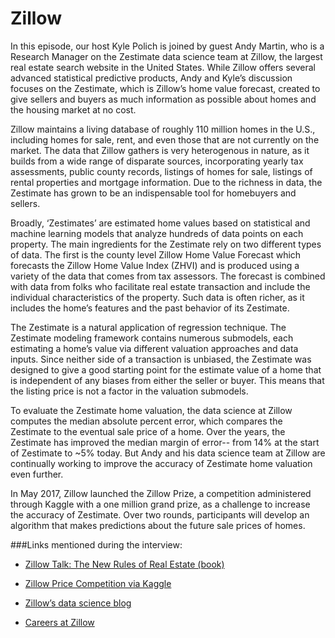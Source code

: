 # Zillow

In this episode, our host Kyle Polich is joined by guest Andy Martin, who is a Research Manager  on the Zestimate data science team at Zillow, the largest real estate search website in the United States. While Zillow offers several advanced statistical predictive products, Andy and Kyle’s discussion focuses on the Zestimate, which is Zillow’s home value forecast, created to give sellers and buyers as much information as possible about homes and the housing market at no cost. 

Zillow maintains a living database of roughly 110 million homes in the U.S., including homes for sale, rent, and even those that are not currently on the market. The data that Zillow gathers is very heterogenous in nature, as it builds from a wide range of disparate sources, incorporating yearly tax assessments, public county records, listings of homes for sale, listings of rental properties and mortgage information. Due to the richness in data, the Zestimate has grown to be an indispensable tool for homebuyers and sellers. 

Broadly, ‘Zestimates’ are estimated home values based on statistical and machine learning models that analyze hundreds of data points on each property. The main ingredients for the Zestimate rely on two different types of data. The first is the county level Zillow Home Value Forecast which forecasts the Zillow Home Value Index (ZHVI) and is produced using a variety of the data that comes from tax assessors. The forecast is combined with data from folks who facilitate real estate transaction and include the individual characteristics of the property. Such data is often richer, as it includes the home’s features and the past behavior of its Zestimate. 

The Zestimate is a natural application of regression technique. The Zestimate modeling framework contains numerous submodels, each estimating a home’s value via different valuation approaches and data inputs. Since neither side of a transaction is unbiased, the Zestimate was designed to give a good starting point for the estimate value of a home that is independent of any biases from either the seller or buyer. This means that the listing price is not a factor in the valuation submodels. 

To evaluate the Zestimate home valuation, the data science at Zillow computes the median absolute percent error, which compares the Zestimate to the eventual sale price of a home. Over the years, the Zestimate has improved the median margin of error-- from 14% at the start of Zestimate to ~5% today. But Andy and his data science team at Zillow are continually working to improve the accuracy of Zestimate home valuation even further. 

In May 2017, Zillow launched the Zillow Prize, a competition administered through Kaggle with a one million grand prize, as a challenge to increase the accuracy of Zestimate. Over two rounds, participants will develop an algorithm that makes predictions about the future sale prices of homes.


###Links mentioned during the interview:

* [Zillow Talk: The New Rules of Real Estate (book)](https://www.amazon.com/Zillow-Talk-Rules-Real-Estate/dp/1455574740)

* [Zillow Price Competition via Kaggle](https://www.kaggle.com/c/zillow-prize-1) 

* [Zillow’s data science blog](https://www.zillow.com/data-science/)

* [Careers at Zillow](https://www.zillow.com/careers/)



<!--Andrew Martin graduated from Stanford University in 2013 with an M.S. in Statistics. After earning his Master's degree, he began an independent consulting practice specializing in statistics. In 2014, Andrew joined Zillow's data science team as a Senior Data Scientist. He currently works as a Research Manager on the Zestimate team at Zillow's headquarters in Seattle, WA. Previously, Andrew received a B.S. in Computer and Information Sciences in 2006 from the University of Washington. From 2009 to 2011, Andrew worked at the Democratic National Committee as an Analytics Engineer for the Obama for America team.
-->
